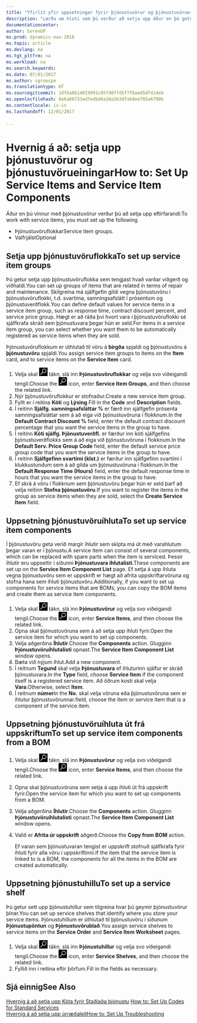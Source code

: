 ```yaml
---
title: "Yfirlit yfir uppsetningar fyrir þjónustuvörur og þjónustuvörueiningar"
description: "Lærðu um hluti sem þú verður að setja upp áður en þú getur notað þjónustuvörur, eins og sjálfgefin gildi á borð við svartíma, samningsafslátt í prósentum og þjónustuverðflokk."
documentationcenter: 
author: SorenGP
ms.prod: dynamics-nav-2018
ms.topic: article
ms.devlang: na
ms.tgt_pltfrm: na
ms.workload: na
ms.search.keywords: 
ms.date: 07/01/2017
ms.author: sgroespe
ms.translationtype: HT
ms.sourcegitcommit: 1dfba8b14019991c95f40ffd5f7fbaed5df414eb
ms.openlocfilehash: 0a6a86733ad7edbd6a10a3b3dfab8ee785a6790b
ms.contentlocale: is-is
ms.lasthandoff: 12/01/2017

---
```

# <a name="how-to-set-up-service-items-and-service-item-components"></a><span data-ttu-id="12511-103">Hvernig á að: setja upp þjónustuvörur og þjónustuvörueiningar</span><span class="sxs-lookup"><span data-stu-id="12511-103">How to: Set Up Service Items and Service Item Components</span></span>
<span data-ttu-id="12511-104">Áður en þú vinnur með þjónustuvörur verður þú að setja upp eftirfarandi:</span><span class="sxs-lookup"><span data-stu-id="12511-104">To work with service items, you must set up the following</span></span>

* <span data-ttu-id="12511-105">Þjónustuvöruflokkar</span><span class="sxs-lookup"><span data-stu-id="12511-105">Service item groups.</span></span> 
* <span data-ttu-id="12511-106">Valfrjálst</span><span class="sxs-lookup"><span data-stu-id="12511-106">Optional</span></span>

## <a name="to-set-up-service-item-groups"></a><span data-ttu-id="12511-107">Setja upp þjónustuvöruflokka</span><span class="sxs-lookup"><span data-stu-id="12511-107">To set up service item groups</span></span>
<span data-ttu-id="12511-108">Þú getur setja upp þjónustuvöruflokka sem tengjast hvað varðar viðgerð og viðhaldi.</span><span class="sxs-lookup"><span data-stu-id="12511-108">You can set up groups of items that are related in terms of repair and maintenance.</span></span> <span data-ttu-id="12511-109">Skilgreina má sjálfgefin gildi vegna þjónustuvöru í þjónustuvöruflokki, t.d. svartíma, samningsafslátt í prósentum og þjónustuverðflokk.</span><span class="sxs-lookup"><span data-stu-id="12511-109">You can define default values for service items in a service item group, such as response time, contract discount percent, and service price group.</span></span> <span data-ttu-id="12511-110">Hægt er að ráða því hvort vara í þjónustuvöruflokki sé sjálfkrafa skráð sem þjónustuvara þegar hún er seld.</span><span class="sxs-lookup"><span data-stu-id="12511-110">For items in a service item group, you can select whether you want them to be automatically registered as service items when they are sold.</span></span>  
  
<span data-ttu-id="12511-111">Þjónustuvöruflokkum er úthlutað til vöru á **birgða** spjaldi og þjónustuvöru á **þjónustuvöru** spjaldi.</span><span class="sxs-lookup"><span data-stu-id="12511-111">You assign service item groups to items on the **Item** card, and to service items on the **Service Item** card.</span></span>  
  
1. <span data-ttu-id="12511-112">Velja skal ![Leit að síðu eða skýrslu](media/ui-search/search_small.png "Leit að síðu eða skýrslu táknið") tákn, slá inn **Þjónustuvöruflokkar** og velja svo viðeigandi tengil.</span><span class="sxs-lookup"><span data-stu-id="12511-112">Choose the ![Search for Page or Report](media/ui-search/search_small.png "Search for Page or Report icon") icon, enter **Service Item Groups**, and then choose the related link.</span></span>  
2. <span data-ttu-id="12511-113">Nýr þjónustuvöruflokkur er stofnaður.</span><span class="sxs-lookup"><span data-stu-id="12511-113">Create a new service item group.</span></span>  
3. <span data-ttu-id="12511-114">Fyllt er í reitina **Kóti** og **Lýsing**.</span><span class="sxs-lookup"><span data-stu-id="12511-114">Fill in the **Code** and **Description** fields.</span></span>  
4. <span data-ttu-id="12511-115">Í reitinn **Sjálfg. samningsafsláttar %** er færð inn sjálfgefin prósenta samningsafsláttar sem á að eiga við þjónustuvöruna í flokknum.</span><span class="sxs-lookup"><span data-stu-id="12511-115">In the **Default Contract Discount %** field, enter the default contract discount percentage that you want the service items in the group to have.</span></span>  
5. <span data-ttu-id="12511-116">Í reitinn **Kóti sjálfg. Þjónustuverðfl.** er færður inn kóti sjálfgefins þjónustuverðflokks sem á að eiga við þjónustuvöruna í flokknum.</span><span class="sxs-lookup"><span data-stu-id="12511-116">In the **Default Serv. Price Group Code** field, enter the default service price group code that you want the service items in the group to have.</span></span>  
6. <span data-ttu-id="12511-117">Í reitinn **Sjálfgefinn svartími (klst.)** er færður inn sjálfgefinn svartími í klukkustundum sem á að gilda um þjónustuvöruna í flokknum.</span><span class="sxs-lookup"><span data-stu-id="12511-117">In the **Default Response Time (Hours)** field, enter the default response time in hours that you want the service items in the group to have.</span></span>  
7. <span data-ttu-id="12511-118">Ef skrá á vöru í flokknum sem þjónustuvöru þegar hún er seld þarf að velja reitinn **Stofna þjónustuvöru**.</span><span class="sxs-lookup"><span data-stu-id="12511-118">If you want to register the items in the group as service items when they are sold, select the **Create Service Item** field.</span></span>  

## <a name="to-set-up-service-item-components"></a><span data-ttu-id="12511-119">Uppsetning þjónustuvöruíhluta</span><span class="sxs-lookup"><span data-stu-id="12511-119">To set up service item components</span></span>
<span data-ttu-id="12511-120">Í þjónustuvöru geta verið margir íhlutir sem skipta má út með varahlutum þegar varan er í þjónustu.</span><span class="sxs-lookup"><span data-stu-id="12511-120">A service item can consist of several components, which can be replaced with spare parts when the item is serviced.</span></span> <span data-ttu-id="12511-121">Þessir íhlutir eru uppsettir í síðunni **Þjónustuvara íhlutalisti**.</span><span class="sxs-lookup"><span data-stu-id="12511-121">These components are set up on the **Service Item Component List** page.</span></span> <span data-ttu-id="12511-122">Ef setja á upp íhluta vegna þjónustuvöru sem er uppskrift er hægt að afrita uppskriftarvöruna og stofna hana sem íhluti þjónustuvöru.</span><span class="sxs-lookup"><span data-stu-id="12511-122">Additionally, if you want to set up components for service items that are BOMs, you can copy the BOM items and create them as service item components.</span></span> 
  
1. <span data-ttu-id="12511-123">Velja skal ![Leit að síðu eða skýrslu](media/ui-search/search_small.png "Leit að síðu eða skýrslu táknið") tákn, slá inn **Þjónustuvörur** og velja svo viðeigandi tengil.</span><span class="sxs-lookup"><span data-stu-id="12511-123">Choose the ![Search for Page or Report](media/ui-search/search_small.png "Search for Page or Report icon") icon, enter **Service Items**, and then choose the related link.</span></span> 
2. <span data-ttu-id="12511-124">Opna skal þjónustuvöruna sem á að setja upp íhluti fyrir.</span><span class="sxs-lookup"><span data-stu-id="12511-124">Open the service item for which you want to set up components.</span></span>  
3. <span data-ttu-id="12511-125">Velja aðgerðina **Íhlutir**.</span><span class="sxs-lookup"><span data-stu-id="12511-125">Choose the **Components** action.</span></span> <span data-ttu-id="12511-126">Glugginn **Þjónustuvöruíhlutalisti** opnast.</span><span class="sxs-lookup"><span data-stu-id="12511-126">The **Service Item Component List** window opens.</span></span>  
4. <span data-ttu-id="12511-127">Bæta við nýjum íhlut.</span><span class="sxs-lookup"><span data-stu-id="12511-127">Add a new component.</span></span>  
5. <span data-ttu-id="12511-128">Í reitnum **Tegund** skal velja **Þjónustuvara** ef íhluturinn sjálfur er skráð þjónustuvara.</span><span class="sxs-lookup"><span data-stu-id="12511-128">In the **Type** field, choose **Service Item** if the component itself is a registered service item.</span></span> <span data-ttu-id="12511-129">Að öðrum kosti skal velja **Vara**.</span><span class="sxs-lookup"><span data-stu-id="12511-129">Otherwise, select **Item**.</span></span>  
6. <span data-ttu-id="12511-130">Í reitnum **númer**</span><span class="sxs-lookup"><span data-stu-id="12511-130">In the **No.**</span></span> <span data-ttu-id="12511-131">skal velja vöruna eða þjónustuvöruna sem er íhlutur þjónustuvörunnar.</span><span class="sxs-lookup"><span data-stu-id="12511-131">field, choose the item or service item that is a component of the service item.</span></span>  

## <a name="to-set-up-service-item-components-from-a-bom"></a><span data-ttu-id="12511-132">Uppsetning þjónustuvöruíhluta út frá uppskriftum</span><span class="sxs-lookup"><span data-stu-id="12511-132">To set up service item components from a BOM</span></span>
1.  <span data-ttu-id="12511-133">Velja skal ![Leit að síðu eða skýrslu](media/ui-search/search_small.png "Leit að síðu eða skýrslu táknið") tákn, slá inn **Þjónustuvörur** og velja svo viðeigandi tengil.</span><span class="sxs-lookup"><span data-stu-id="12511-133">Choose the ![Search for Page or Report](media/ui-search/search_small.png "Search for Page or Report icon") icon, enter **Service Items**, and then choose the related link.</span></span>  
2. <span data-ttu-id="12511-134">Opna skal þjónustuvöruna sem setja á upp íhluti út frá uppskrift fyrir.</span><span class="sxs-lookup"><span data-stu-id="12511-134">Open the service item for which you want to set up components from a BOM.</span></span>  
3. <span data-ttu-id="12511-135">Velja aðgerðina **Íhlutir**.</span><span class="sxs-lookup"><span data-stu-id="12511-135">Choose the **Components** action.</span></span> <span data-ttu-id="12511-136">Glugginn **Þjónustuvöruíhlutalisti** opnast.</span><span class="sxs-lookup"><span data-stu-id="12511-136">The **Service Item Component List** window opens.</span></span>  
4. <span data-ttu-id="12511-137">Valið er **Afrita úr uppskrift** aðgerð.</span><span class="sxs-lookup"><span data-stu-id="12511-137">Choose the **Copy from BOM** action.</span></span>  
  
    <span data-ttu-id="12511-138">Ef varan sem þjónustuvaran tengist er uppskrift stofnuð sjálfkrafa fyrir íhluti fyrir alla vöru í uppskriftinni.</span><span class="sxs-lookup"><span data-stu-id="12511-138">If the item that the service item is linked to is a BOM, the components for all the items in the BOM are created automatically.</span></span>  

## <a name="to-set-up-a-service-shelf"></a><span data-ttu-id="12511-139">Uppsetning þjónustuhillu</span><span class="sxs-lookup"><span data-stu-id="12511-139">To set up a service shelf</span></span>
<span data-ttu-id="12511-140">Þú getur sett upp þjónustuhillur sem tilgreina hvar þú geymir þjónustuvörur þínar.</span><span class="sxs-lookup"><span data-stu-id="12511-140">You can set up service shelves that identify where you store your service items.</span></span> <span data-ttu-id="12511-141">Þjónustuhillum er úthlutað til þjónustuvöru í síðunum **Þjónustupöntun** og **Þjónustuvörublað**.</span><span class="sxs-lookup"><span data-stu-id="12511-141">You assign service shelves to service items on the **Service Order** and **Service Item Worksheet** pages.</span></span>  
  
1. <span data-ttu-id="12511-142">Velja skal ![Leit að síðu eða skýrslu](media/ui-search/search_small.png "Leit að síðu eða skýrslu táknið") tákn, slá inn **Þjónustuhillur** og velja svo viðeigandi tengil.</span><span class="sxs-lookup"><span data-stu-id="12511-142">Choose the ![Search for Page or Report](media/ui-search/search_small.png "Search for Page or Report icon") icon, enter **Service Shelves**, and then choose the related link.</span></span>
2. <span data-ttu-id="12511-143">Fyllið inn í reitina eftir þörfum.</span><span class="sxs-lookup"><span data-stu-id="12511-143">Fill in the fields as necessary.</span></span>

## <a name="see-also"></a><span data-ttu-id="12511-144">Sjá einnig</span><span class="sxs-lookup"><span data-stu-id="12511-144">See Also</span></span>
<span data-ttu-id="12511-145">[Hvernig á að setja upp Kóta fyrir Staðlaða þjónustu](service-how-setup-service-coding.md) </span><span class="sxs-lookup"><span data-stu-id="12511-145">[How to: Set Up Codes for Standard Services](service-how-setup-service-coding.md) </span></span>  
[<span data-ttu-id="12511-146">Hvernig á að setja upp úrræðaleit</span><span class="sxs-lookup"><span data-stu-id="12511-146">How to: Set Up Troubleshooting</span></span>](service-how-setup-troubleshooting.md)
